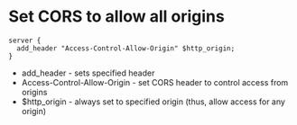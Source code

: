 # Set CORS to allow all origins

```nginx
server {
  add_header "Access-Control-Allow-Origin" $http_origin;
}
```

- add_header - sets specified header
- Access-Control-Allow-Origin - set CORS header to control access from origins
- $http_origin - always set to specified origin (thus, allow access for any origin)
